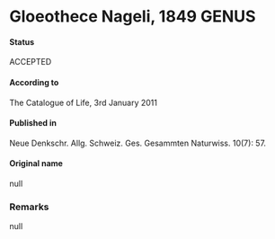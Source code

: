 Gloeothece Nageli, 1849 GENUS
=======

#### Status
ACCEPTED

#### According to
The Catalogue of Life, 3rd January 2011

#### Published in
Neue Denkschr. Allg. Schweiz. Ges. Gesammten Naturwiss. 10(7): 57.

#### Original name
null

### Remarks
null